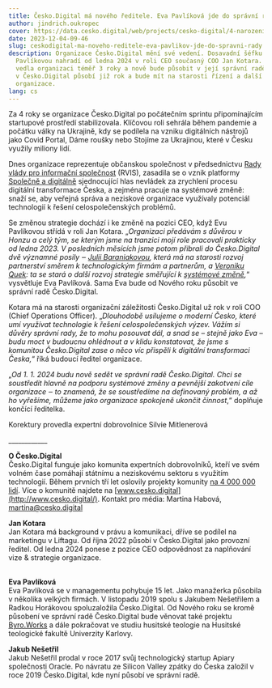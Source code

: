 ```yaml
---
title: Česko.Digital má nového ředitele. Eva Pavlíková jde do správní rady
author: jindrich.oukropec
cover: https://data.cesko.digital/web/projects/cesko-digital/4-narozeniny-23.jpeg
date: 2023-12-04-09-46
slug: ceskodigital-ma-noveho-reditele-eva-pavlikov-jde-do-spravni-rady
description: Organizace Česko.Digital mění své vedení. Dosavadní šéfku Evu
  Pavlíkovou nahradí od ledna 2024 v roli CEO současný COO Jan Kotara. Pavlíková
  vedla organizaci téměř 3 roky a nově bude působit v její správní radě. Kotara
  v Česko.Digital působí již rok a bude mít na starosti řízení a další rozvoj
  organizace.
lang: cs
---
```

Za 4 roky se organizace Česko.Digital po počátečním sprintu připomínajícím startupové prostředí stabilizovala. Klíčovou roli sehrála během pandemie a počátku války na Ukrajině, kdy se podílela na vzniku digitálních nástrojů jako Covid Portal, Dáme roušky nebo Stojíme za Ukrajinou, které v Česku využily miliony lidí. 

Dnes organizace reprezentuje občanskou společnost v předsednictvu [Rady vlády pro informační společnost](https://www.mvcr.cz/clanek/rada-vlady-pro-informacni-spolecnost.aspx) (RVIS), zasadila se o vznik platformy [Společně a digitálně](https://spolecneadigitalne.cz/) sjednocující hlas nevládek za zrychlení procesu digitální transformace Česka, a zejména pracuje na systémové změně: snaží se, aby veřejná správa a neziskové organizace využívaly potenciál technologií k řešení celospolečenských problémů. 

Se změnou strategie dochází i ke změně na pozici CEO, když Evu Pavlíkovou střídá v roli Jan Kotara. „*Organizaci předávám s důvěrou v Honzu a celý tým, se kterým jsme na tranzici mojí role pracovali prakticky od ledna 2023. V posledních měsících jsme potom přibrali do Česko.Digital dvě významné posily ‒ [Julii Baraniakovou](https://cesko.digital/about), která má na starosti rozvoj partnerství směrem k technologickým firmám a partnerům, a [Veroniku Quek](https://cesko.digital/about): ta se stará o další rozvoj strategie směřující k [systémové změně](https://cesko.digital/projects),*“ vysvětluje Eva Pavlíková. Sama Eva bude od Nového roku působit ve správní radě Česko.Digital.

Kotara má na starosti organizační záležitosti Česko.Digital už rok v roli COO (Chief Operations Officer). „*Dlouhodobě usilujeme o moderní Česko, které umí využívat technologie k řešení celospolečenských výzev. Vážím si důvěry správní rady, že to mohu posouvat dál, a snad se – stejně jako Eva – budu moct v budoucnu ohlédnout a v klidu konstatovat, že jsme s komunitou Česko.Digital zase o něco víc přispěli k digitální transformaci Česka,*“ říká budoucí ředitel organizace. 

„*Od 1. 1. 2024 budu nově sedět ve správní radě Česko.Digital. Chci se soustředit hlavně na podporu systémové změny a pevnější zakotvení cíle organizace ‒ to znamená, že se soustředíme na definovaný problém, a až ho vyřešíme, můžeme jako organizace spokojeně ukončit činnost*,“ doplňuje končící ředitelka.

Korektury provedla expertní dobrovolnice Silvie Mitlenerová

\_\_\_\_\_\_\_\_\_\_\_\_

**O Česko.Digital**\
Česko.Digital funguje jako komunita expertních dobrovolníků, kteří ve svém volném čase pomáhají státnímu a neziskovému sektoru s využitím technologií. Během prvních tří let oslovily projekty komunity [na 4 000 000 lidí](https://drive.google.com/file/d/1uwqL3xsfaSbje-dPK8wyfAAKFrWL_dc2/view). Více o komunitě najdete na [www.cesko.digital](http://www.cesko.digital/). Kontakt pro média: Martina Habová, martina@cesko.digital

**Jan Kotara** \
Jan Kotara má background v právu a komunikaci, dříve se podílel na marketingu v Liftagu. Od října 2022 působí v Česko.Digital jako provozní ředitel. Od ledna 2024 ponese z pozice CEO odpovědnost za naplňování vize & strategie organizace.

\
**Eva Pavlíková** \
Eva Pavlíková se v managementu pohybuje 15 let. Jako manažerka působila v několika velkých firmách. V listopadu 2019 spolu s Jakubem Nešetřilem a Radkou Horákovou spoluzaložila Česko.Digital. Od Nového roku se kromě působení ve správní radě Česko.Digital bude věnovat také projektu [Byro.Works](https://www.byro.works/) a dále pokračovat ve studiu husitské teologie na Husitské teologické fakultě Univerzity Karlovy.

**Jakub Nešetřil**\
Jakub Nešetřil prodal v roce 2017 svůj technologický startup Apiary společnosti Oracle. Po návratu ze Silicon Valley zpátky do Česka založil v roce 2019 Česko.Digital, kde nyní působí ve správní radě.